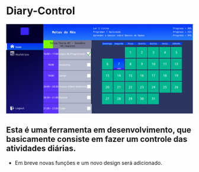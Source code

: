 # Diary-Control
![Homepage](./img/Homepage.png)
## Esta é uma ferramenta em desenvolvimento, que basicamente consiste em fazer um controle das atividades diárias.

- Em breve novas funções e um novo design será adicionado.